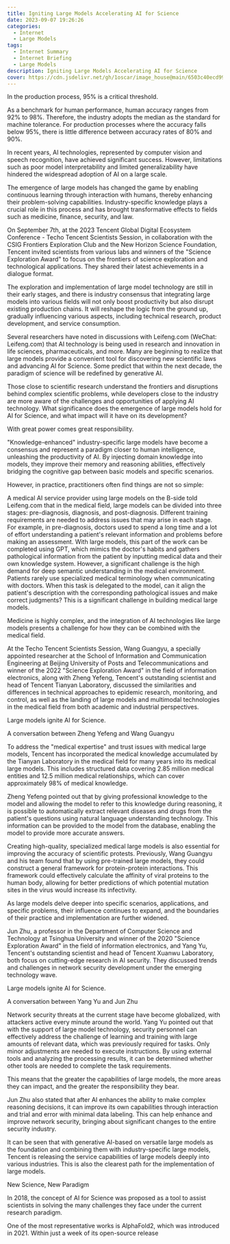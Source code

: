 ```yaml
---
title: Igniting Large Models Accelerating AI for Science
date: 2023-09-07 19:26:26
categories:
  - Internet
  - Large Models
tags:
  - Internet Summary 
  - Internet Briefing
  - Large Models 
description: Igniting Large Models Accelerating AI for Science
cover: https://cdn.jsdelivr.net/gh/1oscar/image_house@main/6503c40ecd99f.png
---
```



In the production process, 95% is a critical threshold.

As a benchmark for human performance, human accuracy ranges from 92% to 98%. Therefore, the industry adopts the median as the standard for machine tolerance. For production processes where the accuracy falls below 95%, there is little difference between accuracy rates of 80% and 90%. 

In recent years, AI technologies, represented by computer vision and speech recognition, have achieved significant success. However, limitations such as poor model interpretability and limited generalizability have hindered the widespread adoption of AI on a large scale.

The emergence of large models has changed the game by enabling continuous learning through interaction with humans, thereby enhancing their problem-solving capabilities. Industry-specific knowledge plays a crucial role in this process and has brought transformative effects to fields such as medicine, finance, security, and law.

On September 7th, at the 2023 Tencent Global Digital Ecosystem Conference - Techo Tencent Scientists Session, in collaboration with the CSIG Frontiers Exploration Club and the New Horizon Science Foundation, Tencent invited scientists from various labs and winners of the "Science Exploration Award" to focus on the frontiers of science exploration and technological applications. They shared their latest achievements in a dialogue format.

The exploration and implementation of large model technology are still in their early stages, and there is industry consensus that integrating large models into various fields will not only boost productivity but also disrupt existing production chains. It will reshape the logic from the ground up, gradually influencing various aspects, including technical research, product development, and service consumption.

Several researchers have noted in discussions with Leifeng.com (WeChat: Leifeng.com) that AI technology is being used in research and innovation in life sciences, pharmaceuticals, and more. Many are beginning to realize that large models provide a convenient tool for discovering new scientific laws and advancing AI for Science. Some predict that within the next decade, the paradigm of science will be redefined by generative AI.

Those close to scientific research understand the frontiers and disruptions behind complex scientific problems, while developers close to the industry are more aware of the challenges and opportunities of applying AI technology. What significance does the emergence of large models hold for AI for Science, and what impact will it have on its development?

With great power comes great responsibility.

"Knowledge-enhanced" industry-specific large models have become a consensus and represent a paradigm closer to human intelligence, unleashing the productivity of AI. By injecting domain knowledge into models, they improve their memory and reasoning abilities, effectively bridging the cognitive gap between basic models and specific scenarios.

However, in practice, practitioners often find things are not so simple:

A medical AI service provider using large models on the B-side told Leifeng.com that in the medical field, large models can be divided into three stages: pre-diagnosis, diagnosis, and post-diagnosis. Different training requirements are needed to address issues that may arise in each stage. For example, in pre-diagnosis, doctors used to spend a long time and a lot of effort understanding a patient's relevant information and problems before making an assessment. With large models, this part of the work can be completed using GPT, which mimics the doctor's habits and gathers pathological information from the patient by inputting medical data and their own knowledge system. However, a significant challenge is the high demand for deep semantic understanding in the medical environment. Patients rarely use specialized medical terminology when communicating with doctors. When this task is delegated to the model, can it align the patient's description with the corresponding pathological issues and make correct judgments? This is a significant challenge in building medical large models.

Medicine is highly complex, and the integration of AI technologies like large models presents a challenge for how they can be combined with the medical field.

At the Techo Tencent Scientists Session, Wang Guangyu, a specially appointed researcher at the School of Information and Communication Engineering at Beijing University of Posts and Telecommunications and winner of the 2022 "Science Exploration Award" in the field of information electronics, along with Zheng Yefeng, Tencent's outstanding scientist and head of Tencent Tianyan Laboratory, discussed the similarities and differences in technical approaches to epidemic research, monitoring, and control, as well as the landing of large models and multimodal technologies in the medical field from both academic and industrial perspectives.

Large models ignite AI for Science.

A conversation between Zheng Yefeng and Wang Guangyu

To address the "medical expertise" and trust issues with medical large models, Tencent has incorporated the medical knowledge accumulated by the Tianyan Laboratory in the medical field for many years into its medical large models. This includes structured data covering 2.85 million medical entities and 12.5 million medical relationships, which can cover approximately 98% of medical knowledge.

Zheng Yefeng pointed out that by giving professional knowledge to the model and allowing the model to refer to this knowledge during reasoning, it is possible to automatically extract relevant diseases and drugs from the patient's questions using natural language understanding technology. This information can be provided to the model from the database, enabling the model to provide more accurate answers.

Creating high-quality, specialized medical large models is also essential for improving the accuracy of scientific protests. Previously, Wang Guangyu and his team found that by using pre-trained large models, they could construct a general framework for protein-protein interactions. This framework could effectively calculate the affinity of viral proteins to the human body, allowing for better predictions of which potential mutation sites in the virus would increase its infectivity.

As large models delve deeper into specific scenarios, applications, and specific problems, their influence continues to expand, and the boundaries of their practice and implementation are further widened.

Jun Zhu, a professor in the Department of Computer Science and Technology at Tsinghua University and winner of the 2020 "Science Exploration Award" in the field of information electronics, and Yang Yu, Tencent's outstanding scientist and head of Tencent Xuanwu Laboratory, both focus on cutting-edge research in AI security. They discussed trends and challenges in network security development under the emerging technology wave.

Large models ignite AI for Science.

A conversation between Yang Yu and Jun Zhu

Network security threats at the current stage have become globalized, with attackers active every minute around the world. Yang Yu pointed out that with the support of large model technology, security personnel can effectively address the challenge of learning and training with large amounts of relevant data, which was previously required for tasks. Only minor adjustments are needed to execute instructions. By using external tools and analyzing the processing results, it can be determined whether other tools are needed to complete the task requirements.

This means that the greater the capabilities of large models, the more areas they can impact, and the greater the responsibility they bear.

Jun Zhu also stated that after AI enhances the ability to make complex reasoning decisions, it can improve its own capabilities through interaction and trial and error with minimal data labeling. This can help enhance and improve network security, bringing about significant changes to the entire security industry.

It can be seen that with generative AI-based on versatile large models as the foundation and combining them with industry-specific large models, Tencent is releasing the service capabilities of large models deeply into various industries. This is also the clearest path for the implementation of large models.

New Science, New Paradigm

In 2018, the concept of AI for Science was proposed as a tool to assist scientists in solving the many challenges they face under the current research paradigm.

One of the most representative works is AlphaFold2, which was introduced in 2021. Within just a week of its open-source release


